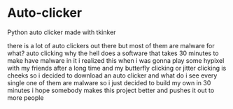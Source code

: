 # Auto-clicker
Python auto clicker made with tkinker


there is a lot of auto clickers out there but most of them are malware for what? auto clicking why the hell does a software that takes 30 minutes to make have malware in it i realized this when i was gonna play some hypixel with my friends after a long time and my butterfly clicking or jitter clicking is cheeks so i decided to download an auto clicker and what do i see every single one of them are malware so i just decided to build my own in 30 minutes i hope somebody makes this project better and pushes it out to more people
